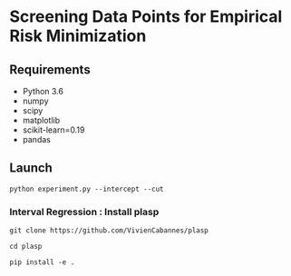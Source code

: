 # Screening Data Points for Empirical Risk Minimization

## Requirements

- Python 3.6
- numpy
- scipy
- matplotlib
- scikit-learn=0.19
- pandas

## Launch

`python experiment.py --intercept --cut`

### Interval Regression : Install plasp

`git clone https://github.com/VivienCabannes/plasp`

`cd plasp`

`pip install -e .`

